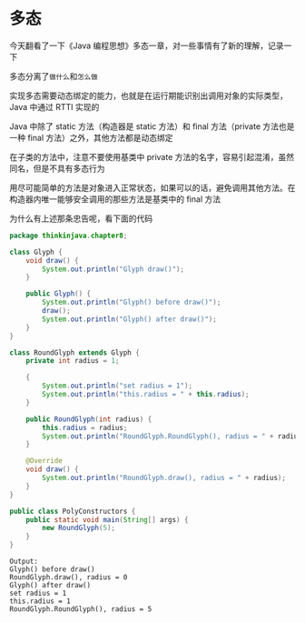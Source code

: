 # 多态

今天翻看了一下《Java 编程思想》多态一章，对一些事情有了新的理解，记录一下

多态分离了`做什么`和`怎么做`

实现多态需要动态绑定的能力，也就是在运行期能识别出调用对象的实际类型，Java 中通过 RTTI 实现的

Java 中除了 static 方法（构造器是 static 方法）和 final 方法（private 方法也是一种 final 方法）之外，其他方法都是动态绑定

在子类的方法中，注意不要使用基类中 private 方法的名字，容易引起混淆，虽然同名，但是不具有多态行为

用尽可能简单的方法是对象进入正常状态，如果可以的话，避免调用其他方法。在构造器内唯一能够安全调用的那些方法是基类中的 final 方法

为什么有上述那条忠告呢，看下面的代码

```java
package thinkinjava.chapter8;

class Glyph {
    void draw() {
        System.out.println("Glyph draw()");
    }

    public Glyph() {
        System.out.println("Glyph() before draw()");
        draw();
        System.out.println("Glyph() after draw()");
    }
}

class RoundGlyph extends Glyph {
    private int radius = 1;

    {
        System.out.println("set radius = 1");
        System.out.println("this.radius = " + this.radius);
    }

    public RoundGlyph(int radius) {
        this.radius = radius;
        System.out.println("RoundGlyph.RoundGlyph(), radius = " + radius);
    }

    @Override
    void draw() {
        System.out.println("RoundGlyph.draw(), radius = " + radius);
    }
}

public class PolyConstructors {
    public static void main(String[] args) {
        new RoundGlyph(5);
    }
}
```

```
Output:
Glyph() before draw()
RoundGlyph.draw(), radius = 0
Glyph() after draw()
set radius = 1
this.radius = 1
RoundGlyph.RoundGlyph(), radius = 5
```
